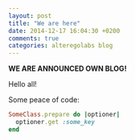 ```yaml
---
layout: post
title: "We are here"
date: 2014-12-17 16:04:30 +0200
comments: true
categories: alteregolabs blog
---
```


**WE ARE ANNOUNCED OWN BLOG!**

Hello all!

Some peace of code:

```ruby
SomeClass.prepare do |optioner|
  optioner.get :some_key
end
```
